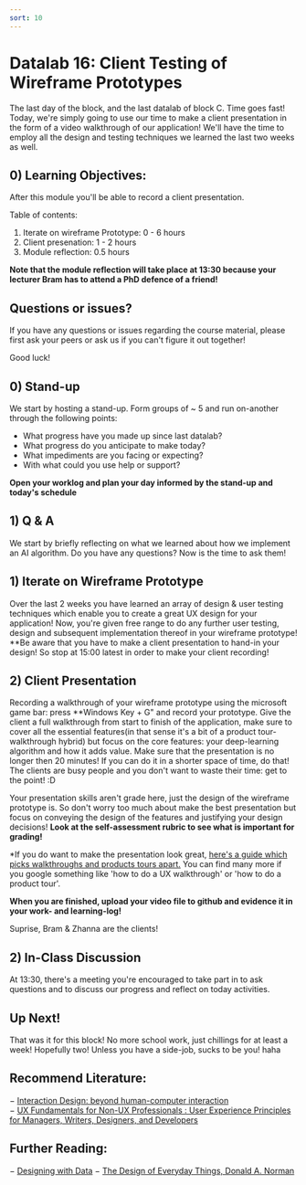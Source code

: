 ```yaml
---
sort: 10
---
```


# Datalab 16: Client Testing of Wireframe Prototypes
The last day of the block, and the last datalab of block C. Time goes fast! Today, we're simply going to use our time to make a client presentation in the form of a video walkthrough of our application! We'll have the time to employ all the design and testing techniques we learned the last two weeks as well.

## 0) Learning Objectives:
After this module you'll be able to record a client presentation.


Table of contents:
1. Iterate on wireframe Prototype: 0 - 6 hours
2. Client presenation: 1 - 2 hours
3. Module reflection: 0.5 hours

**Note that the module reflection will take place at 13:30 because your lecturer Bram has to attend a PhD defence of a friend!**


## Questions or issues?
If you have any questions or issues regarding the course material, please first ask your peers or ask us if you can't figure it out together!

Good luck!

## 0) Stand-up
We start by hosting a stand-up. Form groups of ~ 5 and run on-another through the following points:
- What progress have you made up since last datalab?
- What progress do you anticipate to make today?
- What impediments are you facing or expecting?
- With what could you use help or support?

**Open your worklog and plan your day informed by the stand-up and today's schedule**

## 1) Q & A
We start by briefly reflecting on what we learned about how we implement an AI algorithm. Do you have any questions? Now is the time to ask them!

## 1) Iterate on Wireframe Prototype
Over the last 2 weeks you have learned an array of design & user testing techniques which enable you to create a great UX design for your application! Now, you're given free range to do any further user testing, design and subsequent implementation thereof in your wireframe prototype!
**Be aware that you have to make a client presentation to hand-in your design! So stop at 15:00 latest in order to make your client recording!

## 2) Client Presentation
Recording a walkthrough of your wireframe prototype using the microsoft game bar: press **Windows Key + G" and record your prototype. Give the client a full walkthrough from start to finish of the application, make sure to cover all the essential features(in that sense it's a bit of a product tour-walkthrough hybrid) but focus on the core features: your deep-learning algorithm and how it adds value. Make sure that the presentation is no longer then 20 minutes! If you can do it in a shorter space of time, do that! The clients are busy people and you don't want to waste their time: get to the point! :D

Your presentation skills aren't grade here, just the design of the wireframe prototype is. So don't worry too much about make the best presentation but focus on conveying the design of the features and justifying your design decisions! **Look at the self-assessment rubric to see what is important for grading!**

*If you do want to make the presentation look great, [here's a guide which picks walkthroughs and products tours apart.](https://www.appcues.com/blog/product-tours-walkthroughs-ultimate-guide) You can find many more if you google something like 'how to do a UX walkthrough' or 'how to do a product tour'.

**When you are finished, upload your video file to github and evidence it in your work- and learning-log!**

Suprise, Bram & Zhanna are the clients!


## 2) In-Class Discussion
At 13:30, there's a meeting you're encouraged to take part in to ask questions and to discuss our progress and reflect on today activities.

## Up Next!
That was it for this block! No more school work, just chillings for at least a week! Hopefully two! Unless you have a side-job, sucks to be you! haha


## Recommend Literature:
−	[Interaction Design: beyond human-computer interaction](https://login.proxy1.dom1.nhtv.nl/login?url=https://search.ebscohost.com/login.aspx?direct=true&db=cat01829a&AN=buas.303541695&site=eds-live)   
−	[UX Fundamentals for Non-UX Professionals : User Experience Principles for Managers, Writers, Designers, and Developers](https://login.proxy1.dom1.nhtv.nl/login?url=https://search.ebscohost.com/login.aspx?direct=true&db=edsebk&AN=1892077&site=eds-live)

## Further Reading:
−	[Designing with Data](http://shop.oreilly.com/product/0636920026228.do)
−	[The Design of Everyday Things, Donald A. Norman](https://login.proxy1.dom1.nhtv.nl/login?url=https://search.ebscohost.com/login.aspx?direct=true&db=cat01829a&AN=buas.393706974&site=eds-live)

